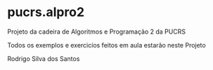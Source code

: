 pucrs.alpro2
============
Projeto da cadeira de Algoritmos e Programação 2 da PUCRS

Todos os exemplos e exercicíos feitos em aula estarão neste Projeto

Rodrigo Silva dos Santos
